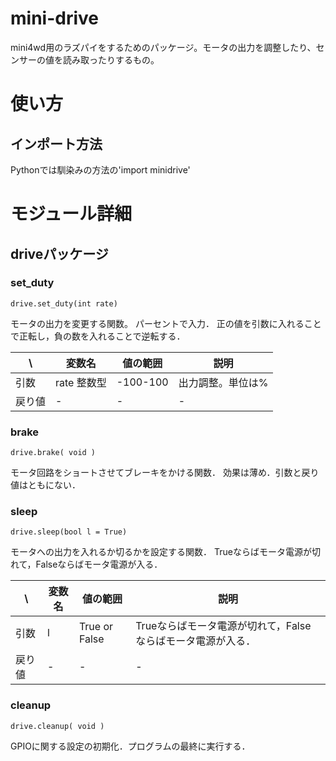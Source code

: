 # mini-drive
mini4wd用のラズパイをするためのパッケージ。モータの出力を調整したり、センサーの値を読み取ったりするもの。

# 使い方
## インポート方法
Pythonでは馴染みの方法の'import minidrive'

# モジュール詳細
## driveパッケージ
### set_duty
 ```
drive.set_duty(int rate)
 ```
モータの出力を変更する関数。
パーセントで入力．
正の値を引数に入れることで正転し，負の数を入れることで逆転する．

| \ | 変数名 | 値の範囲 | 説明 |
| ---- | ---- | ---- | ---- |
|引数|rate 整数型|-100-100|出力調整。単位は%|
|戻り値|-|-|-|

### brake
 ```
drive.brake( void )
 ```
モータ回路をショートさせてブレーキをかける関数．
効果は薄め．引数と戻り値はともにない．


### sleep
 ```
drive.sleep(bool l = True)
 ```
モータへの出力を入れるか切るかを設定する関数．
Trueならばモータ電源が切れて，Falseならばモータ電源が入る．

| \ | 変数名 | 値の範囲 | 説明 |
| ---- | ---- | ---- | ---- |
|引数| l | True or False |Trueならばモータ電源が切れて，Falseならばモータ電源が入る．|
|戻り値|-|-|-|

### cleanup
 ```
drive.cleanup( void )
 ```
GPIOに関する設定の初期化．プログラムの最終に実行する．
